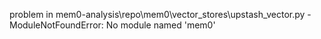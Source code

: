 problem in mem0-analysis\repo\mem0\vector_stores\upstash_vector.py - ModuleNotFoundError: No module named 'mem0'
